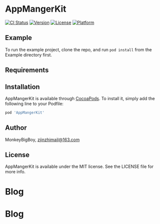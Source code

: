 # AppMangerKit

[![CI Status](https://img.shields.io/travis/moneky/AppMangerKit.svg?style=flat)](https://travis-ci.org/moneky/AppMangerKit)
[![Version](https://img.shields.io/cocoapods/v/AppMangerKit.svg?style=flat)](https://cocoapods.org/pods/AppMangerKit)
[![License](https://img.shields.io/cocoapods/l/AppMangerKit.svg?style=flat)](https://cocoapods.org/pods/AppMangerKit)
[![Platform](https://img.shields.io/cocoapods/p/AppMangerKit.svg?style=flat)](https://cocoapods.org/pods/AppMangerKit)

## Example

To run the example project, clone the repo, and run `pod install` from the Example directory first.

## Requirements

## Installation

AppMangerKit is available through [CocoaPods](https://cocoapods.org). To install
it, simply add the following line to your Podfile:

```ruby
pod 'AppMangerKit'
```

## Author

MonkeyBigBoy, zjinzhimail@163.com

## License

AppMangerKit is available under the MIT license. See the LICENSE file for more info.
# Blog
# Blog
